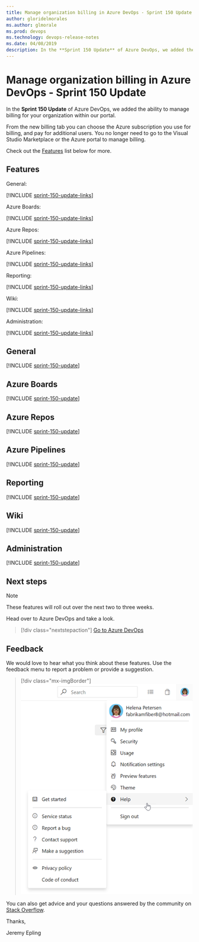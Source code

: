 ```yaml
---
title: Manage organization billing in Azure DevOps - Sprint 150 Update
author: gloridelmorales
ms.author: glmorale
ms.prod: devops
ms.technology: devops-release-notes
ms.date: 04/08/2019
description: In the **Sprint 150 Update** of Azure DevOps, we added the ability to manage billing for your organization within our portal. 
---
```


# Manage organization billing in Azure DevOps - Sprint 150 Update

In the **Sprint 150 Update** of Azure DevOps, we added the ability to manage billing for your organization within our portal.

From the new billing tab you can choose the Azure subscription you use for billing, and pay for additional users. You no longer need to go to the Visual Studio Marketplace or the Azure portal to manage billing.

Check out the [Features](#features) list below for more.

## Features

General:

[!INCLUDE [sprint-150-update-links](_shared/general/sprint-150-update-links.md)]

Azure Boards:

[!INCLUDE [sprint-150-update-links](_shared/boards/sprint-150-update-links.md)]

Azure Repos:

[!INCLUDE [sprint-150-update-links](_shared/repos/sprint-150-update-links.md)]

Azure Pipelines:

[!INCLUDE [sprint-150-update-links](_shared/pipelines/sprint-150-update-links.md)]

Reporting:

[!INCLUDE [sprint-150-update-links](_shared/reporting/sprint-150-update-links.md)]

Wiki:

[!INCLUDE [sprint-150-update-links](_shared/wiki/sprint-150-update-links.md)]

Administration:

[!INCLUDE [sprint-150-update-links](_shared/administration/sprint-150-update-links.md)]

## General

[!INCLUDE [sprint-150-update](_shared/general/sprint-150-update.md)]

## Azure Boards

[!INCLUDE [sprint-150-update](_shared/boards/sprint-150-update.md)]

## Azure Repos

[!INCLUDE [sprint-150-update](_shared/repos/sprint-150-update.md)]

## Azure Pipelines

[!INCLUDE [sprint-150-update](_shared/pipelines/sprint-150-update.md)]

## Reporting

[!INCLUDE [sprint-150-update](_shared/reporting/sprint-150-update.md)]

## Wiki

[!INCLUDE [sprint-150-update](_shared/wiki/sprint-150-update.md)]

## Administration

[!INCLUDE [sprint-150-update](_shared/administration/sprint-150-update.md)]

## Next steps

> [!NOTE]
> These features will roll out over the next two to three weeks.

Head over to Azure DevOps and take a look.

> [!div class="nextstepaction"]
> [Go to Azure DevOps](http://go.microsoft.com/fwlink/?LinkId=307137&campaign=o~msft~docs~product-vsts~release-notes)

## Feedback

We would love to hear what you think about these features. Use the feedback menu to report a problem or provide a suggestion.

> [!div class="mx-imgBorder"]
> ![Make a suggestion](../_img/make-a-suggestion.png)

You can also get advice and your questions answered by the community on [Stack Overflow](https://stackoverflow.com/questions/tagged/azure-devops).

Thanks,

Jeremy Epling
